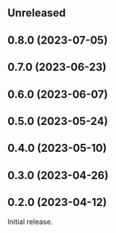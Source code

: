 <!-- Learn how to maintain this file at https://github.com/WordPress/gutenberg/tree/HEAD/packages#maintaining-changelogs. -->

## Unreleased

## 0.8.0 (2023-07-05)

## 0.7.0 (2023-06-23)

## 0.6.0 (2023-06-07)

## 0.5.0 (2023-05-24)

## 0.4.0 (2023-05-10)

## 0.3.0 (2023-04-26)

## 0.2.0 (2023-04-12)

Initial release.
